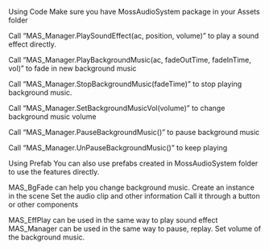 Using Code
Make sure you have MossAudioSystem package in your Assets folder

Call “MAS_Manager.PlaySoundEffect(ac, position, volume)” to play a sound effect directly.

Call “MAS_Manager.PlayBackgroundMusic(ac, fadeOutTime, fadeInTime, vol)” to fade in new background music

Call “MAS_Manager.StopBackgroundMusic(fadeTime)” to stop playing background music.

Call “MAS_Manager.SetBackgroundMusicVol(volume)” to change background music volume

Call “MAS_Manager.PauseBackgroundMusic()” to pause background music

Call “MAS_Manager.UnPauseBackgroundMusic()” to keep playing


Using Prefab
You can also use prefabs created in MossAudioSystem folder to use the features directly.

MAS_BgFade can help you change background music. 
Create an instance in the scene
Set the audio clip and other information
Call it through a button or other components

MAS_EffPlay can be used in the same way to play sound effect
MAS_Manager can be used in the same way to pause, replay. Set volume of the background music.




